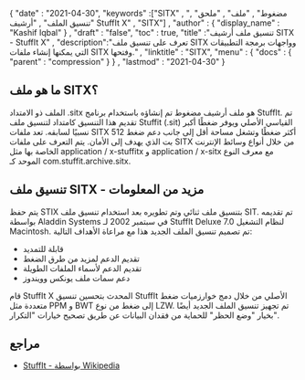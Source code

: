 {
  "date" : "2021-04-30",
  "keywords" :["SITX" , "مضغوط" , "ملف" , "ملحق" , "تنسيق الملف" , "أرشيف StuffIt X" , "SITX"] ,
  "author" : {
    "display_name" : "Kashif Iqbal"
} ,
  "draft" : "false",
  "toc" : true,
  "title" :"تنسيق ملف أرشيف SITX - StuffIt X" ,
  "description":"تعرف على تنسيق ملف SITX وواجهات برمجة التطبيقات التي يمكنها إنشاء ملفات SITX وفتحها." ,
  "linktitle" : "SITX",
  "menu" : {
    "docs" : {
      "parent" : "compression"
}
} ,
  "lastmod" : "2021-04-30"
}

## ما هو ملف SITX؟

الملف ذو الامتداد .sitx هو ملف أرشيف مضغوط تم إنشاؤه باستخدام برنامج StuffIt. تم تقديم هذا التنسيق كامتداد لتنسيق ملف Stuffit (.sit) القياسي الأصلي ويوفر ضغطًا أكبر نسبيًا لسابقه. تعد ملفات SITX أكثر ضغطًا وتشغل مساحة أقل إلى جانب دعم ضغط 512 بت الذي يهدف إلى الأمان. يتم التعرف على ملفات SITX من خلال أنواع وسائط الإنترنت الخاصة بها مثل application / x-stuffitx و application / x-sitx مع معرف النوع الموحد كـ com.stuffit.archive.sitx.

## تنسيق ملف SITX - مزيد من المعلومات

يتم حفظ STIX بتنسيق ملف ثنائي وتم تطويره بعد استخدام تنسيق ملف SIT. تم تقديمه بواسطة Aladdin Systems في سبتمبر 2002 لـ StuffIt Deluxe 7.0 لنظام التشغيل Macintosh. تم تصميم تنسيق الملف الجديد هذا مع مراعاة الأهداف التالية:

* قابلة للتمديد
* تقديم الدعم لمزيد من طرق الضغط
* تقديم الدعم لأسماء الملفات الطويلة
* دعم سمات ملف يونكس وويندوز

قام StuffIt X المحدث بتحسين تنسيق StuffIt الأصلي من خلال دمج خوارزميات ضغط متعددة مثل PPM و BWT إلى ضغط من نوع LZW. تم تجهيز تنسيق الملف الجديد أيضًا بخيار "وضع الحظر" للحماية من فقدان البيانات عن طريق تصحيح خيارات "التكرار".

## مراجع

* [StuffIt - بواسطة Wikipedia](https://en.wikipedia.org/wiki/StuffIt)

